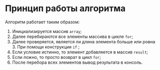 # Принцип работы алгоритма

Алгоритм работает таким образом: 
1. Инициализируется массив `array`;
2. Далее перебираются все элементы массива в цикле `for`;
3. Далее проверяется, является ли длина элемента больше или ровна 3. При помощи конструкции `if` ;
4. Если условие истинно, то элемент добавляется в массив `result`;
5. Если ложно, то просто возврат в цикл `for`;
6. После перебора всех элементов вывод результата в консоль.
